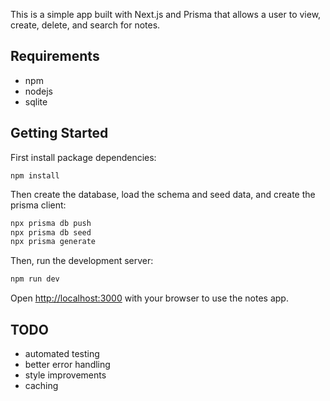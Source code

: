 This is a simple app built with Next.js and Prisma that allows a user to view, create, delete, and search for notes.


## Requirements

- npm
- nodejs
- sqlite


## Getting Started

First install package dependencies:

```
npm install
```

Then create the database, load the schema and seed data, and create the prisma client:

```bash
npx prisma db push
npx prisma db seed
npx prisma generate
```

Then, run the development server:

```bash
npm run dev
```

Open [http://localhost:3000](http://localhost:3000) with your browser to use the notes app.


## TODO

- automated testing
- better error handling
- style improvements
- caching